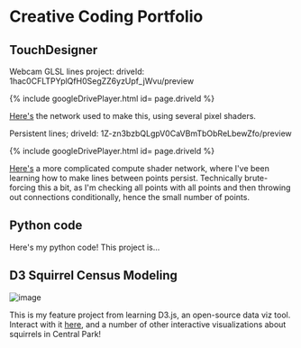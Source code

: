# Creative Coding Portfolio

## TouchDesigner

Webcam GLSL lines project:
driveId: 1hac0CFLTPYplQfH0SegZZ6yzUpf_jWvu/preview

{% include googleDrivePlayer.html id= page.driveId %}

[Here's](https://github.com/aecollier/portfolio/blob/updates/webcam_lines.tox) the network used to make this, using several pixel shaders.


Persistent lines;
driveId: 1Z-zn3bzbQLgpV0CaVBmTbObReLbewZfo/preview

{% include googleDrivePlayer.html id= page.driveId %}

[Here's](https://github.com/aecollier/portfolio/blob/main/stoch_aesthetic.tox) a more complicated compute shader network, where I've been learning how to make lines between points persist. Technically brute-forcing this a bit, as I'm checking all points with all points and then throwing out connections conditionally, hence the small number of points.



## Python code
Here's my python code! This project is...


## D3 Squirrel Census Modeling

![image](https://user-images.githubusercontent.com/63130693/117375435-d1476d00-ae83-11eb-9c4c-916c8034225f.png)

This is my feature project from learning D3.js, an open-source data viz tool. Interact with it [here](https://observablehq.com/@aecollier/sqrrules), and a number of other interactive visualizations about squirrels in Central Park! 

